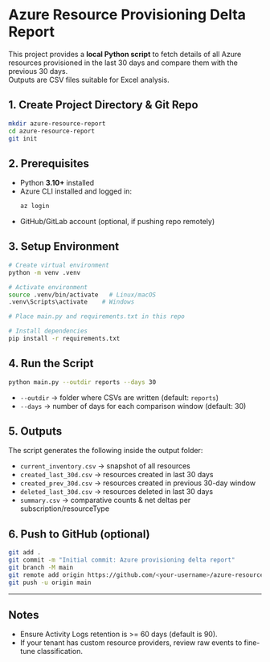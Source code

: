 # Azure Resource Provisioning Delta Report

This project provides a **local Python script** to fetch details of all Azure resources provisioned in the last 30 days and compare them with the previous 30 days.  
Outputs are CSV files suitable for Excel analysis.

## 1. Create Project Directory & Git Repo
```bash
mkdir azure-resource-report
cd azure-resource-report
git init
```

## 2. Prerequisites
- Python **3.10+** installed
- Azure CLI installed and logged in:
  ```bash
  az login
  ```
- GitHub/GitLab account (optional, if pushing repo remotely)

## 3. Setup Environment
```bash
# Create virtual environment
python -m venv .venv

# Activate environment
source .venv/bin/activate   # Linux/macOS
.venv\Scripts\activate    # Windows

# Place main.py and requirements.txt in this repo

# Install dependencies
pip install -r requirements.txt
```

## 4. Run the Script
```bash
python main.py --outdir reports --days 30
```
- `--outdir` → folder where CSVs are written (default: `reports`)
- `--days` → number of days for each comparison window (default: 30)

## 5. Outputs
The script generates the following inside the output folder:
- `current_inventory.csv` → snapshot of all resources
- `created_last_30d.csv` → resources created in last 30 days
- `created_prev_30d.csv` → resources created in previous 30-day window
- `deleted_last_30d.csv` → resources deleted in last 30 days
- `summary.csv` → comparative counts & net deltas per subscription/resourceType

## 6. Push to GitHub (optional)
```bash
git add .
git commit -m "Initial commit: Azure provisioning delta report"
git branch -M main
git remote add origin https://github.com/<your-username>/azure-resource-report.git
git push -u origin main
```

---

## Notes
- Ensure Activity Logs retention is >= 60 days (default is 90).
- If your tenant has custom resource providers, review raw events to fine-tune classification.
